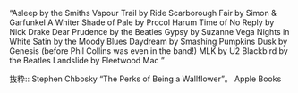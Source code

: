 “Asleep by the Smiths
Vapour Trail by Ride
Scarborough Fair by Simon & Garfunkel
A Whiter Shade of Pale by Procol Harum
Time of No Reply by Nick Drake
Dear Prudence by the Beatles
Gypsy by Suzanne Vega
Nights in White Satin by the Moody Blues
Daydream by Smashing Pumpkins
Dusk by Genesis (before Phil Collins was even in the band!)
MLK by U2
Blackbird by the Beatles
Landslide by Fleetwood Mac
”

抜粋:: Stephen Chbosky  “The Perks of Being a Wallflower”。 Apple Books  
